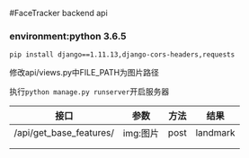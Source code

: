 #FaceTracker backend api
### environment:python 3.6.5
`pip install django==1.11.13,django-cors-headers,requests`

修改api/views.py中FILE_PATH为图片路径

执行`python manage.py runserver`开启服务器



| 接口                    | 参数     | 方法 | 结果     |
| ----------------------- | -------- | ---- | -------- |
| /api/get_base_features/ | img:图片 | post | landmark |
|                         |          |      |          |
|                         |          |      |          |
